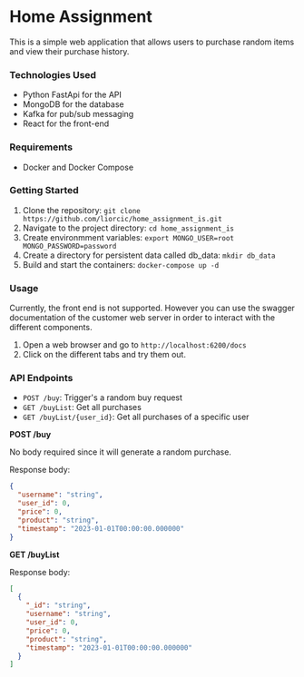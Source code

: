 # Home Assignment

This is a simple web application that allows users to purchase random items and view their purchase history.

### Technologies Used

- Python FastApi for the API
- MongoDB for the database
- Kafka for pub/sub messaging
- React for the front-end

### Requirements

- Docker and Docker Compose

### Getting Started

1. Clone the repository: `git clone https://github.com/liorcic/home_assignment_is.git`
2. Navigate to the project directory: `cd home_assignment_is`
3. Create environmment variables: `export MONGO_USER=root MONGO_PASSWORD=password`
4. Create a directory for persistent data called db_data: `mkdir db_data`
5. Build and start the containers: `docker-compose up -d`

### Usage

Currently, the front end is not supported. However you can use the swagger documentation of the customer web server in order to interact with the different components.

1. Open a web browser and go to `http://localhost:6200/docs`
2. Click on the different tabs and try them out.

### API Endpoints

- `POST /buy`: Trigger's a random buy request
- `GET /buyList`: Get all purchases
- `GET /buyList/{user_id}`: Get all purchases of a specific user

**POST /buy**

No body required since it will generate a random purchase.

Response body:
```json
{
  "username": "string",
  "user_id": 0,
  "price": 0,
  "product": "string",
  "timestamp": "2023-01-01T00:00:00.000000"
}
```

**GET /buyList**

Response body:

```json
[
  {
    "_id": "string",
    "username": "string",
    "user_id": 0,
    "price": 0,
    "product": "string",
    "timestamp": "2023-01-01T00:00:00.000000"
  }
]
```
